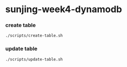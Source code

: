 # sunjing-week4-dynamodb

### create table

```bash
./scripts/create-table.sh
```

### update table

```bash
./scripts/update-table.sh
```
